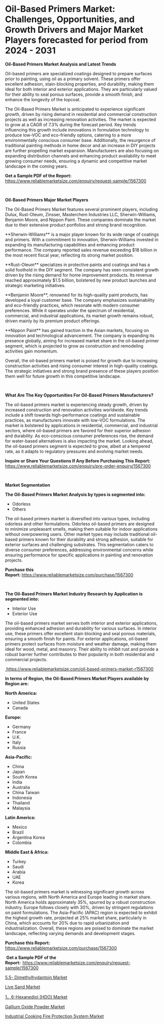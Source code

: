 <p><h1>Oil-Based Primers Market: Challenges, Opportunities, and Growth Drivers and Major Market Players forecasted for period from 2024 - 2031</h1></p><p><strong>Oil-Based Primers Market Analysis and Latest Trends</strong></p>
<p><p>Oil-based primers are specialized coatings designed to prepare surfaces prior to painting, using oil as a primary solvent. These primers offer excellent adhesion, stain-blocking properties, and durability, making them ideal for both interior and exterior applications. They are particularly valued for their ability to seal porous surfaces, provide a smooth finish, and enhance the longevity of the topcoat.</p><p>The Oil-Based Primers Market is anticipated to experience significant growth, driven by rising demand in residential and commercial construction projects as well as increasing renovation activities. The market is expected to grow at a CAGR of 7.3% during the forecast period. Key trends influencing this growth include innovations in formulation technology to produce low-VOC and eco-friendly options, catering to a more environmentally conscious consumer base. Additionally, the resurgence of traditional painting methods in home decor and an increase in DIY projects are further propelling market expansion. Manufacturers are also focusing on expanding distribution channels and enhancing product availability to meet growing consumer needs, ensuring a dynamic and competitive market landscape in the coming years.</p></p>
<p><strong>Get a Sample PDF of the Report:&nbsp;</strong> <a href="https://www.reliablemarketsize.com/enquiry/request-sample/1567300">https://www.reliablemarketsize.com/enquiry/request-sample/1567300</a></p>
<p>&nbsp;</p>
<p><strong>Oil-Based Primers Major Market Players</strong></p>
<p><p>The Oil-Based Primers Market features several prominent players, including Dulux, Rust-Oleum, Zinsser, Masterchem Industries LLC, Sherwin-Williams, Benjamin Moore, and Nippon Paint. These companies dominate the market due to their extensive product portfolios and strong brand recognition.</p><p>**Sherwin-Williams** is a major player known for its wide range of coatings and primers. With a commitment to innovation, Sherwin-Williams invested in expanding its manufacturing capabilities and enhancing product performance. The company reported sales revenue exceeding $18 billion in the most recent fiscal year, reflecting its strong market position.</p><p>**Rust-Oleum** specializes in protective paints and coatings and has a solid foothold in the DIY segment. The company has seen consistent growth driven by the rising demand for home improvement products. Its revenue reached approximately $1.5 billion, bolstered by new product launches and strategic marketing initiatives.</p><p>**Benjamin Moore**, renowned for its high-quality paint products, has developed a loyal customer base. The company emphasizes sustainability and eco-friendly practices, which resonate with modern consumer preferences. While it operates under the spectrum of residential, commercial, and industrial applications, its market growth remains robust, driven mainly by its premium product offerings.</p><p>**Nippon Paint** has gained traction in the Asian markets, focusing on innovation and technological advancement. The company is expanding its presence globally, aiming for increased market share in the oil-based primer segment, which is projected to grow as construction and remodeling activities gain momentum.</p><p>Overall, the oil-based primers market is poised for growth due to increasing construction activities and rising consumer interest in high-quality coatings. The strategic initiatives and strong brand presence of these players position them well for future growth in this competitive landscape.</p></p>
<p>&nbsp;</p>
<p><strong>What Are The Key Opportunities For Oil-Based Primers Manufacturers?</strong></p>
<p><p>The oil-based primers market is experiencing steady growth, driven by increased construction and renovation activities worldwide. Key trends include a shift towards high-performance coatings and sustainable practices, as manufacturers innovate with low-VOC formulations. The market is bolstered by applications in residential, commercial, and industrial sectors, where oil-based primers are favored for their superior adhesion and durability. As eco-conscious consumer preferences rise, the demand for water-based alternatives is also impacting the market. Looking ahead, the oil-based primers segment is expected to grow, albeit at a tempered rate, as it adapts to regulatory pressures and evolving market needs.</p></p>
<p><strong>Inquire or Share Your Questions If Any Before Purchasing This Report:</strong> <a href="https://www.reliablemarketsize.com/enquiry/pre-order-enquiry/1567300">https://www.reliablemarketsize.com/enquiry/pre-order-enquiry/1567300</a></p>
<p>&nbsp;</p>
<p><strong>Market Segmentation</strong></p>
<p><strong>The Oil-Based Primers Market Analysis by types is segmented into:</strong></p>
<p><ul><li>Odorless</li><li>Others</li></ul></p>
<p><p>The oil-based primers market is diversified into various types, including odorless and other formulations. Odorless oil-based primers are designed to minimize unpleasant smells, making them suitable for indoor applications without overpowering users. Other market types may include traditional oil-based primers known for their durability and strong adhesion, suitable for exterior surfaces and challenging substrates. This segmentation caters to diverse consumer preferences, addressing environmental concerns while ensuring performance for specific applications in painting and renovation projects.</p></p>
<p><strong>Purchase this Report:&nbsp;</strong><a href="https://www.reliablemarketsize.com/purchase/1567300">https://www.reliablemarketsize.com/purchase/1567300</a></p>
<p>&nbsp;</p>
<p><strong>The Oil-Based Primers Market Industry Research by Application is segmented into:</strong></p>
<p><ul><li>Interior Use</li><li>Exterior Use</li></ul></p>
<p><p>The oil-based primers market serves both interior and exterior applications, providing enhanced adhesion and durability for various surfaces. In interior use, these primers offer excellent stain blocking and seal porous materials, ensuring a smooth finish for paints. For exterior applications, oil-based primers protect surfaces from moisture and weather damage, making them ideal for wood, metal, and masonry. Their ability to inhibit rust and provide a robust barrier further contributes to their popularity in both residential and commercial projects.</p></p>
<p><a href="https://www.reliablemarketsize.com/oil-based-primers-market-r1567300">&nbsp;https://www.reliablemarketsize.com/oil-based-primers-market-r1567300</a></p>
<p><strong>In terms of Region, the Oil-Based Primers Market Players available by Region are:</strong></p>
<p>
    <p> <strong> North America: </strong>
        <ul>
            <li>United States</li>
            <li>Canada</li>
        </ul>
        </p> 
    <p> <strong> Europe: </strong>
        <ul>
            <li>Germany</li>
            <li>France</li>
            <li>U.K.</li>
            <li>Italy</li>
            <li>Russia</li>
        </ul>
        </p> 
    <p> <strong> Asia-Pacific: </strong>
        <ul>
            <li>China</li>
            <li>Japan</li>
            <li>South Korea</li>
            <li>India</li>
            <li>Australia</li>
            <li>China Taiwan</li>
            <li>Indonesia</li>
            <li>Thailand</li>
            <li>Malaysia</li>
        </ul>
        </p> 
    <p> <strong> Latin America: </strong>
        <ul>
            <li>Mexico</li>
            <li>Brazil</li>
            <li>Argentina Korea</li>
            <li>Colombia</li>
        </ul>
        </p> 
    <p> <strong> Middle East & Africa: </strong>
        <ul>
            <li>Turkey</li>
            <li>Saudi</li>
            <li>Arabia</li>
            <li>UAE</li>
            <li>Korea</li>
        </ul>
    </p>
    </p>
<p><p>The oil-based primers market is witnessing significant growth across various regions, with North America and Europe leading in market share. North America holds approximately 35%, spurred by a robust construction industry. Europe follows closely with 30%, driven by stringent regulations on paint formulations. The Asia-Pacific (APAC) region is expected to exhibit the highest growth rate, projected at 25% market share, particularly in China, which accounts for 20% due to rapid urbanization and industrialization. Overall, these regions are poised to dominate the market landscape, reflecting varying demands and development stages.</p></p>
<p><strong>Purchase this Report: </strong><a href="https://www.reliablemarketsize.com/purchase/1567300">https://www.reliablemarketsize.com/purchase/1567300</a></p>
<p>&nbsp;<strong>Get a Sample PDF of the Report:&nbsp;&nbsp;</strong><a href="https://www.reliablemarketsize.com/enquiry/request-sample/1567300">https://www.reliablemarketsize.com/enquiry/request-sample/1567300</a></p>
<p><strong></strong></p>
<p><p><a href="https://issuu.com/reportprime-2/docs/55-dimethylhydantoin-market-size-20_ff9375b94c07db">5,5- Dimethylhydantoin Market</a></p><p><a href="https://www.linkedin.com/pulse/global-live-sand-market-focus-application-end-use-industry-ohj2f?trackingId=hKYTVsrrQxyA42oPtwsjfQ%3D%3D">Live Sand Market</a></p><p><a href="https://issuu.com/reportprime-2/docs/16-hexanediol-hdo-market-size-2030._dffd7d5e45fe40">1，6-Hexanediol (HDO) Market</a></p><p><a href="https://www.linkedin.com/pulse/analyzing-key-drivers-gallium-oxide-powder-market-trends-65i9e?trackingId=A3MQPI%2BXTb6pryZRYPQK9Q%3D%3D">Gallium Oxide Powder Market</a></p><p><a href="https://medium.com/@rhetthirte2023/how-will-the-industrial-cooking-fire-protection-system-market-evolve-0f4594069e63?postPublishedType=repub">Industrial Cooking Fire Protection System Market</a></p></p>